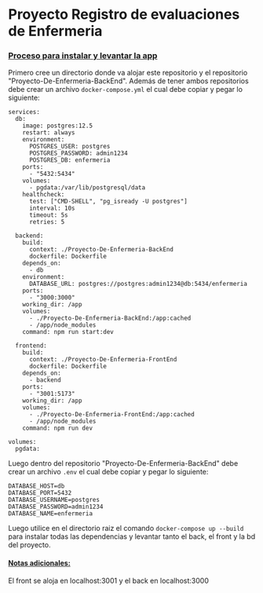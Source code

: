 <h1>Proyecto Registro de evaluaciones de Enfermeria</h1>

<h3><ins>Proceso para instalar y levantar la app</ins></h3>

Primero cree un directorio donde va alojar este repositorio y el repositorio "Proyecto-De-Enfermeria-BackEnd".
Además de tener ambos repositorios debe crear un archivo ```docker-compose.yml``` el cual debe copiar y pegar lo siguiente:
```
services:
  db:
    image: postgres:12.5
    restart: always
    environment:
      POSTGRES_USER: postgres
      POSTGRES_PASSWORD: admin1234
      POSTGRES_DB: enfermeria
    ports:
      - "5432:5434"
    volumes:
      - pgdata:/var/lib/postgresql/data
    healthcheck:
      test: ["CMD-SHELL", "pg_isready -U postgres"]
      interval: 10s
      timeout: 5s
      retries: 5

  backend:
    build: 
      context: ./Proyecto-De-Enfermeria-BackEnd
      dockerfile: Dockerfile
    depends_on:
      - db
    environment:
      DATABASE_URL: postgres://postgres:admin1234@db:5434/enfermeria
    ports:
      - "3000:3000"
    working_dir: /app
    volumes:
      - ./Proyecto-De-Enfermeria-BackEnd:/app:cached
      - /app/node_modules
    command: npm run start:dev

  frontend:
    build:
      context: ./Proyecto-De-Enfermeria-FrontEnd
      dockerfile: Dockerfile
    depends_on:
      - backend
    ports:
      - "3001:5173"
    working_dir: /app
    volumes:
      - ./Proyecto-De-Enfermeria-FrontEnd:/app:cached
      - /app/node_modules
    command: npm run dev

volumes:
  pgdata:
```
Luego dentro del repositorio "Proyecto-De-Enfermeria-BackEnd" debe crear un archivo ```.env``` el cual debe copiar y pegar lo siguiente:
```
DATABASE_HOST=db
DATABASE_PORT=5432
DATABASE_USERNAME=postgres
DATABASE_PASSWORD=admin1234
DATABASE_NAME=enfermeria
```

Luego utilice en el directorio raiz el comando ```docker-compose up --build``` para instalar todas las dependencias y levantar tanto el back, el front y la bd del proyecto.

<h4><ins>Notas adicionales:</ins></h4>
El front se aloja en localhost:3001 y el back en localhost:3000
